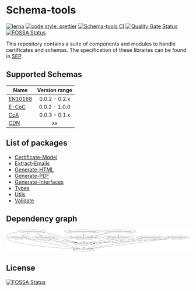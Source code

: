 # Schema-tools

[![lerna](https://img.shields.io/badge/maintained%20with-lerna-cc00ff.svg)](https://lerna.js.org/)
[![code style: prettier](https://img.shields.io/badge/code_style-prettier-ff69b4.svg?style=flat-square)](https://github.com/prettier/prettier)
[![Schema-tools CI](https://github.com/s1seven/schema-tools/actions/workflows/node.yml/badge.svg)](https://github.com/s1seven/schema-tools/actions/workflows/node.yml)
[![Quality Gate Status](https://sonarcloud.io/api/project_badges/measure?project=s1seven%3Aschema-tools&metric=alert_status&token=0a4150e61b1839bce6a382c9ca31f087ac30435a)](https://sonarcloud.io/dashboard?id=s1seven%3Aschema-tools)
[![FOSSA Status](https://app.fossa.com/api/projects/git%2Bgithub.com%2Fs1seven%2Fschema-tools.svg?type=shield)](https://app.fossa.com/projects/git%2Bgithub.com%2Fs1seven%2Fschema-tools?ref=badge_shield)

This repository contains a suite of components and modules to handle certificates and schemas.
The specification of these libraries can be found in [SEP](https://s1seven.github.io/SEP/schemas/).

## Supported Schemas

| Name                                                               | Version range |
| ------------------------------------------------------------------ | :-----------: |
| [EN10168](https://github.com/thematerials-network/EN10168-schemas) | 0.0.2 - 0.2.x |
| [E-CoC](https://github.com/thematerials-network/E-CoC-schemas)     | 0.0.2 - 1.0.0 |
| [CoA](https://github.com/thematerials-network/CoA-schemas)         | 0.0.3 - 0.1.x |
| [CDN](https://github.com/thematerials-network/CDN-schemas)         |      xx       |

## List of packages

- [Certificate-Model](https://github.com/s1seven/schema-tools/tree/master/packages/certificate-model#readme)
- [Extract-Emails](https://github.com/s1seven/schema-tools/tree/master/packages/extract-emails#readme)
- [Generate-HTML](https://github.com/s1seven/schema-tools/tree/master/packages/generate-html#readme)
- [Generate-PDF](https://github.com/s1seven/schema-tools/tree/master/packages/generate-pdf#readme)
- [Generate-Interfaces](https://github.com/s1seven/schema-tools/tree/master/packages/generate-interfaces#readme)
- [Types](https://github.com/s1seven/schema-tools/tree/master/packages/types#readme)
- [Utils](https://github.com/s1seven/schema-tools/tree/master/packages/utils#readme)
- [Validate](https://github.com/s1seven/schema-tools/tree/master/packages/validate#readme)

## Dependency graph

![dependency graph](./graph.png)

## License

[![FOSSA Status](https://app.fossa.com/api/projects/git%2Bgithub.com%2Fs1seven%2Fschema-tools.svg?type=large)](https://app.fossa.com/projects/git%2Bgithub.com%2Fs1seven%2Fschema-tools?ref=badge_large)
